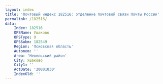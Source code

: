 ```yaml
---
layout: index
title: 'Почтовый индекс 182516: отделение почтовой связи Почты России'
permalink: /182516/
data:
    Index: 182516
    OPSName: Ушаково
    OPSType: О
    OPSSubm: 182549
    Region: 'Псковская область'
    Autonom: ''
    Area: 'Невельский район'
    City: Ушаково
    City1: ''
    ActDate: '20001030'
    IndexOld: ''
---
```

